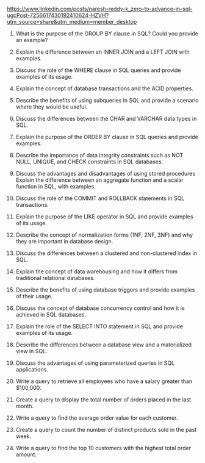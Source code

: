 https://www.linkedin.com/posts/naresh-reddy-k_zero-to-advance-in-sql-ugcPost-7256617430192410624-HZVH?utm_source=share&utm_medium=member_desktop

1. What is the purpose of the GROUP BY clause in SQL? Could you provide an example?

2. Explain the difference between an INNER JOIN and a LEFT JOIN with examples.
3. Discuss the role of the WHERE clause in SQL queries and provide examples of its usage.
4. Explain the concept of database transactions and the ACID properties.
5. Describe the benefits of using subqueries in SQL and provide a scenario where they would be useful.
6. Discuss the differences between the CHAR and VARCHAR data types in SQL.
7. Explain the purpose of the ORDER BY clause in SQL queries and provide examples.
8. Describe the importance of data integrity constraints such as NOT NULL, UNIQUE, and CHECK constraints in SQL databases.
9. Discuss the advantages and disadvantages of using stored procedures
   Explain the difference between an aggregate function and a scalar function in SQL, with examples.
10. Discuss the role of the COMMIT and ROLLBACK statements in SQL transactions.
11. Explain the purpose of the LIKE operator in SQL and provide examples of its usage.
12. Describe the concept of normalization forms (1NF, 2NF, 3NF) and why they are important in database design.
13. Discuss the differences between a clustered and non-clustered index in SQL.
14. Explain the concept of data warehousing and how it differs from traditional relational databases.
15. Describe the benefits of using database triggers and provide examples of their usage.
16. Discuss the concept of database concurrency control and how it is achieved in SQL databases.
17. Explain the role of the SELECT INTO statement in SQL and provide examples of its usage.
18. Describe the differences between a database view and a materialized view in SQL.
19. Discuss the advantages of using parameterized queries in SQL applications.
20. Write a query to retrieve all employees who have a salary greater than $100,000.
21. Create a query to display the total number of orders placed in the last month.
22. Write a query to find the average order value for each customer.
23. Create a query to count the number of distinct products sold in the past week.
24. Write a query to find the top 10 customers with the highest total order amount.
